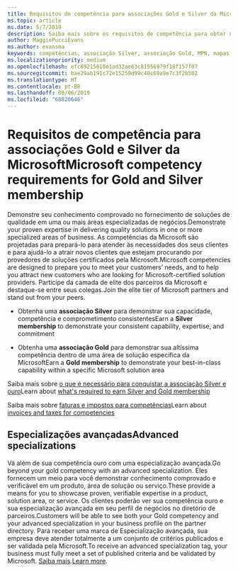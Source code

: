 ```yaml
---
title: Requisitos de competência para associações Gold e Silver da Microsoft | Partner Center
ms.topic: article
ms.date: 5/7/2019
description: Saiba mais sobre os requisitos de competência para obter níveis de associação Gold e Silver.
author: MaggiePucciEvans
ms.author: evansma
keywords: competências, associação Silver, associação Gold, MPN, mapas, proficiência, Microsoft Partner Network, associação de rede, especializações avançadas
ms.localizationpriority: medium
ms.openlocfilehash: efc69215010e1ad32ae63c81556979f18f157f07
ms.sourcegitcommit: bae29ab191c72e15259d99c40c69a9e7c3f2b502
ms.translationtype: HT
ms.contentlocale: pt-BR
ms.lasthandoff: 08/06/2019
ms.locfileid: "68820646"
---
```

# <a name="microsoft-competency-requirements-for-gold-and-silver-membership"></a><span data-ttu-id="d3a65-104">Requisitos de competência para associações Gold e Silver da Microsoft</span><span class="sxs-lookup"><span data-stu-id="d3a65-104">Microsoft competency requirements for Gold and Silver membership</span></span>


<span data-ttu-id="d3a65-105">Demonstre seu conhecimento comprovado no fornecimento de soluções de qualidade em uma ou mais áreas especializadas de negócios.</span><span class="sxs-lookup"><span data-stu-id="d3a65-105">Demonstrate your proven expertise in delivering quality solutions in one or more specialized areas of business.</span></span> <span data-ttu-id="d3a65-106">As competências da Microsoft são projetadas para prepará-lo para atender às necessidades dos seus clientes e para ajudá-lo a atrair novos clientes que estejam procurando por provedores de soluções certificados pela Microsoft.</span><span class="sxs-lookup"><span data-stu-id="d3a65-106">Microsoft competencies are designed to prepare you to meet your customers’ needs, and to help you attract new customers who are looking for Microsoft-certified solution providers.</span></span> <span data-ttu-id="d3a65-107">Participe da camada de elite dos parceiros da Microsoft e destaque-se entre seus colegas.</span><span class="sxs-lookup"><span data-stu-id="d3a65-107">Join the elite tier of Microsoft partners and stand out from your peers.</span></span>

- <span data-ttu-id="d3a65-108">Obtenha uma **associação Silver** para demonstrar sua capacidade, competência e comprometimento consistentes</span><span class="sxs-lookup"><span data-stu-id="d3a65-108">Earn a **Silver membership** to demonstrate your consistent capability, expertise, and commitment</span></span>

- <span data-ttu-id="d3a65-109">Obtenha uma **associação Gold** para demonstrar sua altíssima competência dentro de uma área de solução específica da Microsoft</span><span class="sxs-lookup"><span data-stu-id="d3a65-109">Earn a **Gold membership** to demonstrate your best-in-class capability within a specific Microsoft solution area</span></span>

<span data-ttu-id="d3a65-110">Saiba mais sobre [o que é necessário para conquistar a associação Silver e ouro](https://partner.microsoft.com/membership/competencies)</span><span class="sxs-lookup"><span data-stu-id="d3a65-110">Learn about [what's required to earn Silver and Gold membership](https://partner.microsoft.com/membership/competencies)</span></span>

<span data-ttu-id="d3a65-111">Saiba mais sobre [faturas e impostos para competências](mpn-view-print-maps-invoice.md)</span><span class="sxs-lookup"><span data-stu-id="d3a65-111">Learn about [invoices and taxes for competencies](mpn-view-print-maps-invoice.md)</span></span>

## <a name="advanced-specializations"></a><span data-ttu-id="d3a65-112">Especializações avançadas</span><span class="sxs-lookup"><span data-stu-id="d3a65-112">Advanced specializations</span></span>

<span data-ttu-id="d3a65-113">Vá além de sua competência ouro com uma especialização avançada.</span><span class="sxs-lookup"><span data-stu-id="d3a65-113">Go beyond your gold competency with an advanced specialization.</span></span> <span data-ttu-id="d3a65-114">Eles fornecem um meio para você demonstrar conhecimento comprovado e verificável em um produto, área de solução ou serviço.</span><span class="sxs-lookup"><span data-stu-id="d3a65-114">These provide a means for you to showcase proven, verifiable expertise in a product, solution area, or service.</span></span> <span data-ttu-id="d3a65-115">Os clientes poderão ver sua competência ouro e sua especialização avançada em seu perfil de negócios no diretório de parceiros.</span><span class="sxs-lookup"><span data-stu-id="d3a65-115">Customers will be able to see both your Gold competency and your advanced specialization in your business profile on the partner directory.</span></span> <span data-ttu-id="d3a65-116">Para receber uma marca de Especialização avançada, sua empresa deve atender totalmente a um conjunto de critérios publicados e ser validada pela Microsoft.</span><span class="sxs-lookup"><span data-stu-id="d3a65-116">To receive an advanced specialization tag, your business must fully meet a set of published criteria and be validated by Microsoft.</span></span> <span data-ttu-id="d3a65-117">[Saiba mais](https://partner.microsoft.com/membership/competencies#tab-content-2).</span><span class="sxs-lookup"><span data-stu-id="d3a65-117">[Learn more](https://partner.microsoft.com/membership/competencies#tab-content-2).</span></span> 